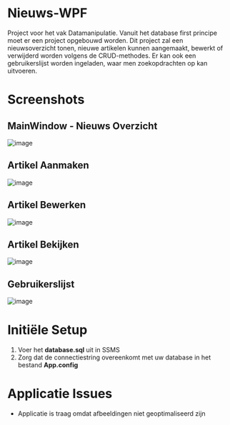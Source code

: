 # Nieuws-WPF
Project voor het vak Datamanipulatie. Vanuit het database first principe moet er een project opgebouwd worden. 
Dit project zal een nieuwsoverzicht tonen, nieuwe artikelen kunnen aangemaakt, bewerkt of verwijderd worden volgens de CRUD-methodes.
Er kan ook een gebruikerslijst worden ingeladen, waar men zoekopdrachten op kan uitvoeren.

# Screenshots
## MainWindow - Nieuws Overzicht
![image](https://user-images.githubusercontent.com/81013842/148461869-04b0fb61-ce9e-4f96-ad38-9c74f6b3e897.png)

## Artikel Aanmaken
![image](https://user-images.githubusercontent.com/81013842/148461960-a72bf471-1291-4acb-b1f8-1fb19e047a97.png)

## Artikel Bewerken
![image](https://user-images.githubusercontent.com/81013842/148462006-ec98608d-d889-40ef-a859-cdfe085a59df.png)

## Artikel Bekijken
![image](https://user-images.githubusercontent.com/81013842/148462073-63b847c1-5aeb-4e34-8430-883a0e778427.png)

## Gebruikerslijst
![image](https://user-images.githubusercontent.com/81013842/148462176-77db10d2-9c89-48dd-800c-c7745e3770eb.png)

# Initiële Setup
1. Voer het **database.sql** uit in SSMS
2. Zorg dat de connectiestring overeenkomt met uw database in het bestand **App.config**

# Applicatie Issues
- Applicatie is traag omdat afbeeldingen niet geoptimaliseerd zijn
